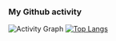 
### My Github activity

![Activity Graph](https://github-readme-stats.vercel.app/api?username=rubguru&count_private=true)
[![Top Langs](https://github-readme-stats.vercel.app/api/top-langs/?username=rubguru&layout=compact)](https://github.com/rubguru)
